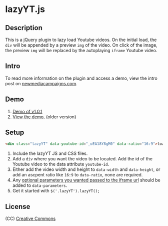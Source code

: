 # lazyYT.js

## Description

This is a jQuery plugin to lazy load Youtube videos. On the initial load, the `div` will be appended by a preview `img` of the video. On click of the image, the preview `img` will be replaced by the autoplaying `iframe` Youtube video.

## Intro

To read more information on the plugin and access a demo, view the intro post on [newmediacampaigns.com](http://www.newmediacampaigns.com/blog/lazyytjs-a-jquery-plugin-to-lazy-load-youtube-videos).

## Demo

1. [Demo of v1.0.1](http://works.daugilas.com/lazyYT/demo/index.html)
2. [View the demo.](http://tylerp.me/lazyYT) (older version)

## Setup

```html
<div class="lazyYT" data-youtube-id="_oEA18Y8gM0" data-ratio="16:9">loading...</div>
```

1. Include the lazyYT JS and CSS files.
2. Add a `div` where you want the video to be located. Add the id of the Youtube video to the data attribute `youtube-id`.
3. Either add the video width and height to `data-width` and `data-height`, or add an ascpent ratio like `16:9` to `data-ratio`, none are required.
5. Any [optional parameters you wanted passed to the iframe url](https://developers.google.com/youtube/player_parameters) should be added to `data-parameters`.
6. Get it started with `$('.lazyYT').lazyYT();`


## License

(CC) [Creative Commons](http://creativecommons.org/licenses/by-sa/4.0/)
